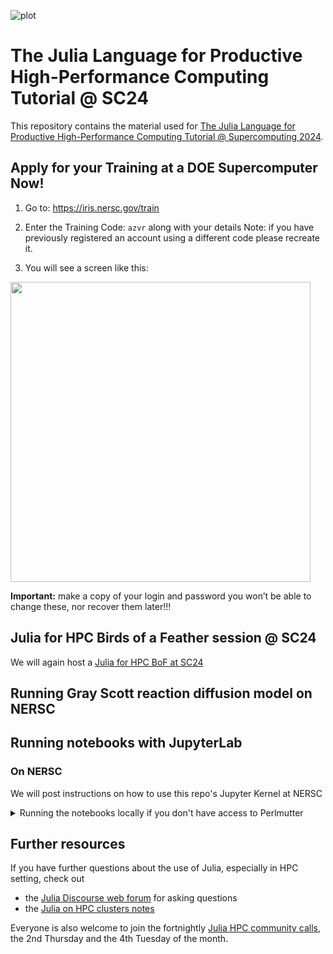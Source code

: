 ![plot](./assets/banner.png)


# The Julia Language for Productive High-Performance Computing Tutorial @ SC24

This repository contains the material used for [The Julia Language for Productive High-Performance Computing Tutorial @ Supercomputing 2024](https://sc24.conference-program.com/presentation/?id=tut130&sess=sess433).

## Apply for your Training at a DOE Supercomputer Now!

1. Go to: https://iris.nersc.gov/train

2. Enter the Training Code: `azvr` along with your details
Note: if you have previously registered an account using a different code please recreate it.

3. You will see a screen like this:
<img src="https://github.com/user-attachments/assets/40556925-1c3e-4aee-9b1f-cee721f5c1a9" width="480">

**Important:** make a copy of your login and password you won’t be able to change these, nor recover them later!!!

## Julia for HPC Birds of a Feather session @ SC24

We will again host a [Julia for HPC BoF at SC24](https://github.com/JuliaParallel/julia-hpc-bof-sc24)

## Running Gray Scott reaction diffusion model on NERSC


## Running notebooks with JupyterLab

### On NERSC

We will post instructions on how to use this repo's Jupyter Kernel at NERSC

<details>
<summary>Running the notebooks locally if you don't have access to Perlmutter</summary>

### Locally

Clone this repository (make sure to [install Git](https://git-scm.com/book/en/v2/Getting-Started-Installing-Git)) and then enter inside the new directory by running the following commands in a terminal (we recommend using [PowerShell](https://learn.microsoft.com/en-us/powershell/scripting/overview?view=powershell-7.4) if on Windows):

```sh
git clone https://github.com/JuliaParallel/julia-hpc-tutorial-sc24
cd julia-hpc-tutorial-sc24
```

After [installing Julia](https://julialang.org/downloads/), start it with
```sh
julia --project=.
```

and then inside the Julia [REPL](https://en.wikipedia.org/wiki/Read%E2%80%93eval%E2%80%93print_loop) you can run [JupyterLab](https://jupyterlab.readthedocs.io/en/latest/) with

```julia
# Necessary only the first time, to instantiate the environment
using Pkg
Pkg.instantiate()

# Set the number of threads used by julia inside  Jupyter
ENV["JULIA_NUM_THREADS"] = "auto"

# Run JupyterLab
import IJulia
IJulia.jupyterlab()
```

This should open a tab in your default browser showing the JupyterLab interface.

### Using a Docker container

We also provide a [Docker image](https://github.com/JuliaParallel/julia-hpc-tutorial-sc24/pkgs/container/julia-hpc-tutorial-sc24) (built for `linux/amd64` and `linux/arm64`) for running the notebook, which you can pull with

```sh
docker pull ghcr.io/juliaparallel/julia-hpc-tutorial-sc24:main
```

[JupyterLab](https://jupyterlab.readthedocs.io/en/latest/) can then be run on MacOS or Linux with

```sh
docker run -p 8888:8888 ghcr.io/juliaparallel/julia-hpc-tutorial-sc24:main julia -e 'import Conda; run(`$(joinpath(Conda.SCRIPTDIR, "jupyter")) lab --allow-root --ip 0.0.0.0 --port 8888`)'
```

or if using PowerShell on Windows with

```PowerShell
docker run -p 8888:8888 ghcr.io/juliaparallel/julia-hpc-tutorial-sc24:main julia -e 'import Conda; run(`$(joinpath(Conda.SCRIPTDIR, """""jupyter""""")) lab --allow-root --ip 0.0.0.0 --port 8888`)'
```

This will launch JupyterLabl within the container, and if successful you should see a message similar to

```
    To access the server, open this file in a browser:
        file:///root/.local/share/jupyter/runtime/jpserver-13-open.html
    Or copy and paste one of these URLs:
        http://7a88b848fcf0:8888/lab?token=4775e74fd85e95632e1cfeb32753eb3d009ca0fb76fca3b0
        http://127.0.0.1:8888/lab?token=4775e74fd85e95632e1cfeb32753eb3d009ca0fb76fca3b0
```

where `4775e74fd85e95632e1cfeb32753eb3d009ca0fb76fca3b0` in the URL will be replaced with another random alphanumeric string.
The JupyterLab environment is accessed as a web app, so you should open a browser window and navigate to the `http://127.0.0.1:8888/lab?token=....` URL indicated in the message to open the JupyterLab interface.
If you get `Unable to connect` message or similar when trying to open the URL, you may need to replace the `0.0.0.0` component with `localhost`, so for the example above you would navigate to `http://localhost:8888/lab?token=4775e74fd85e95632e1cfeb32753eb3d009ca0fb76fca3b0`.

### GitHub Codespaces

> [!NOTE]
> GitHub Codespaces is a convenient environment for running notebooks on the web for free, but the resources on the free plan are limited, and parallel scaling efficiency may be be poor in some cases.

You can also take advantage of the ability of [GitHub Codespaces](https://github.com/features/codespaces) to run custom web apps.
Go go the [Codespaces page of this repository](https://github.com/JuliaParallel/julia-hpc-tutorial-sc24/codespaces), click on the green button on the top right "Create codespace on main" and wait a few seconds for the codespace to start.
In the bottom panel, go to the "Terminal" tab (other tabs should be "Problems", "Output", "Debug console", "Ports") and when you see the message (this can take a few seconds to appear after the codespace started, hold on)

```
    To access the server, open this file in a browser:
        file:///root/.local/share/jupyter/runtime/jpserver-13-open.html
    Or copy and paste one of these URLs:
        http://7a88b848fcf0:8888/lab
        http://127.0.0.1:8888/lab
```

go to the "Ports" tab, right click on the port 8888 and click on "Open in browser" (alternatively, click on the globe-shaped button under the "Forwarded Addresses" column).
This will open the JupyterLab landing page in a new tab in your browser.

If you want to make your app accessible to others (please remember to make sure there's no sensitive or private data in it!), navigate to the "Ports" tab, right click on the port 8888 and then "Port visibility" -> "Public".

The `.devcontainer` used here has been adapted from the [Julia workshop for the UCL Festival of Digital Research & Scholarship 2024](https://github.com/UCL-ARC/julia-workshop), in turn based on the [Zero-setup R workshops with GitHub Codespaces](https://github.com/revodavid/devcontainers-rstudio) repository presented at [rstudio::conf 2022](https://rstudioconf2022.sched.com/event/11iag/zero-setup-r-workshops-with-github-codespaces).

</details>

## Further resources

If you have further questions about the use of Julia, especially in HPC setting, check out

* the [Julia Discourse web forum](https://discourse.julialang.org/) for asking questions
* the [Julia on HPC clusters notes](https://juliahpc.github.io/)

Everyone is also welcome to join the fortnightly [Julia HPC community calls](https://julialang.org/community/#events), the 2nd Thursday and the 4th Tuesday of the month.
